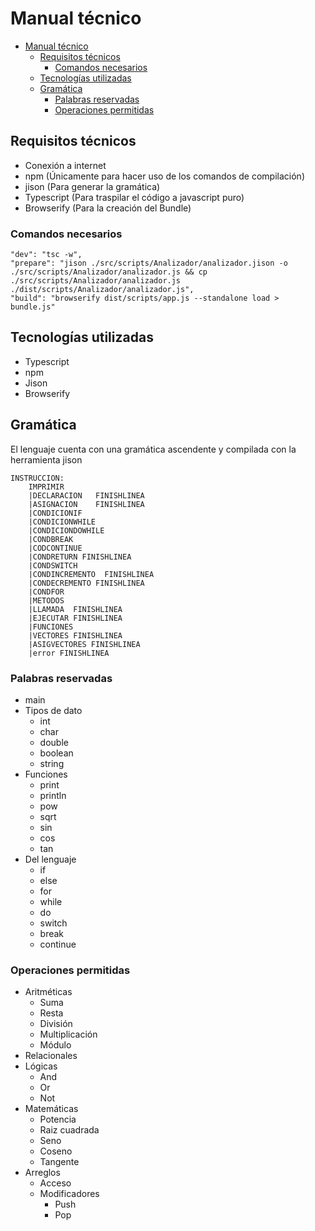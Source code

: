 # Manual técnico

- [Manual técnico](#manual-técnico)
  - [Requisitos técnicos](#requisitos-técnicos)
    - [Comandos necesarios](#comandos-necesarios)
  - [Tecnologías utilizadas](#tecnologías-utilizadas)
  - [Gramática](#gramática)
    - [Palabras reservadas](#palabras-reservadas)
    - [Operaciones permitidas](#operaciones-permitidas)

## Requisitos técnicos

- Conexión a internet
- npm (Únicamente para hacer uso de los comandos de compilación)
- jison (Para generar la gramática)
- Typescript (Para traspilar el código a javascript puro)
- Browserify (Para la creación del Bundle)
### Comandos necesarios

```
"dev": "tsc -w",
"prepare": "jison ./src/scripts/Analizador/analizador.jison -o ./src/scripts/Analizador/analizador.js && cp ./src/scripts/Analizador/analizador.js ./dist/scripts/Analizador/analizador.js",
"build": "browserify dist/scripts/app.js --standalone load > bundle.js"
```
## Tecnologías utilizadas

- Typescript
- npm
- Jison
- Browserify

## Gramática

El lenguaje cuenta con una gramática ascendente y compilada con la herramienta jison

```
INSTRUCCION: 
    IMPRIMIR                            
    |DECLARACION   FINISHLINEA               
    |ASIGNACION    FINISHLINEA               
    |CONDICIONIF                        
    |CONDICIONWHILE                     
    |CONDICIONDOWHILE                   
    |CONDBREAK                          
    |CODCONTINUE                        
    |CONDRETURN FINISHLINEA                  
    |CONDSWITCH                         
    |CONDINCREMENTO  FINISHLINEA             
    |CONDECREMENTO FINISHLINEA               
    |CONDFOR                            
    |METODOS                            
    |LLAMADA  FINISHLINEA                    
    |EJECUTAR FINISHLINEA                    
    |FUNCIONES                          
    |VECTORES FINISHLINEA                    
    |ASIGVECTORES FINISHLINEA                
    |error FINISHLINEA                   
```
### Palabras reservadas

- main
- Tipos de dato
  - int
  - char
  - double
  - boolean
  - string
- Funciones
  - print
  - println
  - pow
  - sqrt
  - sin
  - cos
  - tan
- Del lenguaje
  - if
  - else
  - for
  - while
  - do
  - switch
  - break
  - continue
### Operaciones permitidas

- Aritméticas
  - Suma
  - Resta
  - División
  - Multiplicación
  - Módulo
- Relacionales
- Lógicas
  - And
  - Or
  - Not
- Matemáticas
  - Potencia
  - Raiz cuadrada
  - Seno
  - Coseno
  - Tangente
- Arreglos
  - Acceso
  - Modificadores
    - Push
    - Pop